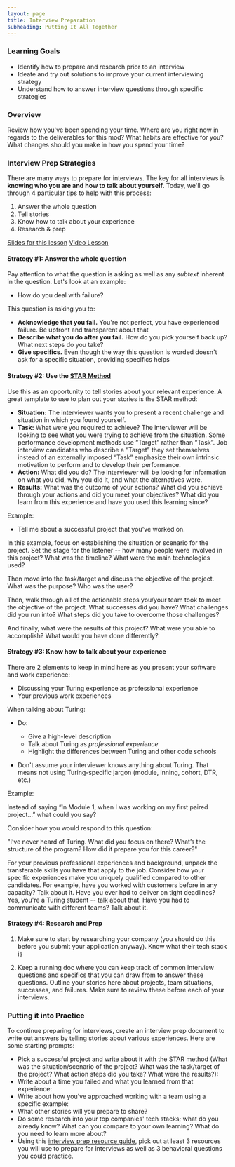 ```yaml
---
layout: page
title: Interview Preparation
subheading: Putting It All Together
---
```


### Learning Goals
* Identify how to prepare and research prior to an interview
* Ideate and try out solutions to improve your current interviewing strategy
* Understand how to answer interview questions through specific strategies

### Overview
Review how you've been spending your time. Where are you right now in regards to the deliverables for this mod? What habits are effective for you? What changes should you make in how you spend your time? 

### Interview Prep Strategies
There are many ways to prepare for interviews. The key for all interviews is **knowing who you are and how to talk about yourself.** Today, we'll go through 4 particular tips to help with this process:

1. Answer the whole question
2. Tell stories
3. Know how to talk about your experience
4. Research & prep

[Slides for this lesson](https://docs.google.com/presentation/d/19v08-f77qv6HTMR3teiuv_SmXMHzpydHrdo144WYG_8/edit?usp=sharing)
[Video Lesson](https://youtu.be/zhsuxAO1QbI)

#### Strategy #1: Answer the whole question
Pay attention to what the question is asking as well as any *subtext* inherent in the question. Let's look at an example:

* How do you deal with failure?

This question is asking you to:
* **Acknowledge that you fail.** You're not perfect, you have experienced failure. Be upfront and transparent about that
* **Describe what you do after you fail.** How do you pick yourself back up? What next steps do you take?
* **Give specifics.** Even though the way this question is worded doesn't ask for a specific situation, providing specifics helps

#### Strategy #2: Use the [STAR Method](https://www.indeed.com/career-advice/interviewing/how-to-use-the-star-interview-response-technique)
Use this as an opportunity to tell stories about your relevant experience. A great template to use to plan out your stories is the STAR method:

* **Situation:** The interviewer wants you to present a recent challenge and situation in which you found yourself.
* **Task:** What were you required to achieve? The interviewer will be looking to see what you were trying to achieve from the situation. Some performance development methods use “Target” rather than “Task”. Job interview candidates who describe a “Target” they set themselves instead of an externally imposed “Task” emphasize their own intrinsic motivation to perform and to develop their performance.
* **Action:** What did you do? The interviewer will be looking for information on what you did, why you did it, and what the alternatives were.
* **Results:** What was the outcome of your actions? What did you achieve through your actions and did you meet your objectives? What did you learn from this experience and have you used this learning since?

Example:
* Tell me about a successful project that you've worked on.

In this example, focus on establishing the situation or scenario for the project. Set the stage for the listener -- how many people were involved in this project? What was the timeline? What were the main technologies used? 

Then move into the task/target and discuss the objective of the project. What was the purpose? Who was the user? 

Then, walk through all of the actionable steps you/your team took to meet the objective of the project. What successes did you have? What challenges did you run into? What steps did you take to overcome those challenges? 

And finally, what were the results of this project? What were you able to accomplish? What would you have done differently? 

#### Strategy #3: Know how to talk about your experience
There are 2 elements to keep in mind here as you present your software and work experience: 

* Discussing your Turing experience as professional experience
* Your previous work experiences 

When talking about Turing: 

* Do:
  * Give a high-level description
  * Talk about Turing as *professional experience*
  * Highlight the differences between Turing and other code schools

* Don't assume your interviewer knows anything about Turing. That means not using Turing-specific jargon (module, inning, cohort, DTR, etc.)

Example:

Instead of saying “In Module 1, when I was working on my first paired project…” what could you say?

Consider how you would respond to this question:

"I’ve never heard of Turing. What did you focus on there? What’s the structure of the program? How did it prepare you for this career?"

For your previous professional experiences and background, unpack the transferable skills you have that apply to the job. Consider how your specific experiences make you uniquely qualified compared to other candidates. For example, have you worked with customers before in any capacity? Talk about it. Have you ever had to deliver on tight deadlines? Yes, you're a Turing student -- talk about that. Have you had to communicate with different teams? Talk about it. 

#### Strategy #4: Research and Prep
1. Make sure to start by researching your company (you should do this before you submit your application anyway). Know what their tech stack is

2. Keep a running doc where you can keep track of common interview questions and specifics that you can draw from to answer these questions. Outline your stories here about projects, team situations, successes, and failures. Make sure to review these before each of your interviews.  

### Putting it into Practice
To continue preparing for interviews, create an interview prep document to write out answers by telling stories about various experiences. Here are some starting prompts:

* Pick a successful project and write about it with the STAR method (What was the situation/scenario of the project? What was the task/target of the project? What action steps did you take? What were the results?):
* Write about a time you failed and what you learned from that experience:
* Write about how you've approached working with a team using a specific example:
* What other stories will you prepare to share?
* Do some research into your top companies' tech stacks; what do you already know? What can you compare to your own learning? What do you need to learn more about?
* Using this [interview prep resource guide](/resources/interview_prep_resources), pick out at least 3 resources you will use to prepare for interviews as well as 3 behavioral questions you could practice.

